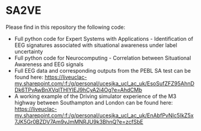 # SA2VE
Please find in this repository the following code:
* Full python code for Expert Systems with Applications - Identification of EEG signatures associated with situational awareness under label uncertainty
* Full python code for Neurocomputing - Correlation between Situational Awareness and EEG signals
* Full EEG data and corresponding outputs from the PEBL SA test can be found here: https://liveuclac-my.sharepoint.com/:f:/g/personal/ucesjka_ucl_ac_uk/EsoSufZFZ95AhnDDk6TPvAwBnXVqITHIYIEJ9hCyA2i4Og?e=AhdCMb
* A working example of the Driving simulator experience of the M3 highway between Southampton and London can be found here: https://liveuclac-my.sharepoint.com/:f:/g/personal/ucesjka_ucl_ac_uk/EnAbfPvNIc5IkZ5x7JK5Gr0BZDV7Am9vJmMNRJU9k3BhnQ?e=zcfSbE
